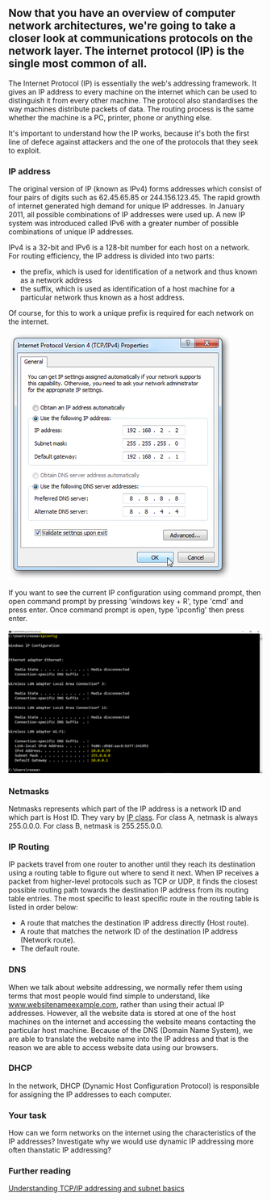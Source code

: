 ## Now that you have an overview of computer network architectures, we're going to take a closer look at communications protocols on the network layer.  The internet protocol (IP) is the single most common of all.

The Internet Protocol (IP) is essentially the web's addressing framework. It gives an IP address to every machine on the internet which can be used to distinguish it from every other machine.  The protocol also standardises the way machines distribute packets of data.  The routing process is the same whether the machine is a PC, printer, phone or anything else.

It's important to understand how the IP works, because it's both the first line of defece against attackers and the one of the protocols that they seek to exploit.


### IP address

The original version of IP (known as IPv4) forms addresses which consist of four pairs of digits such as 62.45.65.85 or 244.156.123.45. The rapid growth of internet generated high demand for unique IP addresses. In January 2011, all possible combinations of IP addresses were used up.  A new IP system was introduced called IPv6 with a greater number of possible combinations of unique IP addresses.  

IPv4 is a 32-bit and IPv6 is a 128-bit number for each host on a network. For routing efficiency, the IP address is divided into two parts:

* the prefix, which is used for identification of a network and thus known as a network address 
* the suffix, which is used as identification of a host machine for a particular network thus known as a host address. 

Of course, for this to work a unique prefix is required for each network on the internet.  

![GitHub Logo](./images/IP-DNS.png)
<!--- (source: 
http://www.elkor.net/articles/static_ip/ )-->

If you want to see the current IP configuration using command prompt, then open command prompt by pressing 'windows key + R', type 'cmd' and press enter. Once command prompt is open, type 'ipconfig' then press enter.

![GitHub Logo](./images/IP-address-cmd.PNG)
<!--- (source: Manually created image by Vikrant Patel) -->

### Netmasks
Netmasks represents which part of the IP address is a network ID and which part is Host ID.  They vary by [IP class](https://en.wikipedia.org/wiki/Classful_network). For class A, netmask is always 255.0.0.0. For class B, netmask is 255.255.0.0.

### IP Routing

IP packets travel from one router to another until they reach its destination using a routing table to figure out where to send it next. When IP receives a packet from higher-level protocols such as TCP or UDP, it finds the closest possible routing path towards the destination IP address from its routing table entries. The most specific to least specific route in the routing table is listed in order below:

* A route that matches the destination IP address directly (Host route).
* A route that matches the network ID of the destination IP address (Network route).
* The default route.

### DNS
When we talk about website addressing, we normally refer them using terms that most people would find simple to understand, like www.websitenameexample.com, rather than using their actual IP addresses. However, all the website data is stored at one of the host machines on the internet and accessing the website means contacting the particular host machine. Because of the DNS (Domain Name System), we are able to translate the website name into the IP address and that is the reason we are able to access website data using our browsers.

### DHCP  
In the network, DHCP (Dynamic Host Configuration Protocol) is responsible for assigning the IP addresses to each computer.

### Your task
How can we form networks on the internet using the characteristics of the IP addresses?  Investigate why we would use dynamic IP addressing more often thanstatic IP addressing?

### Further reading
[Understanding TCP/IP addressing and subnet basics](https://support.microsoft.com/en-au/help/164015/understanding-tcp-ip-addressing-and-subnetting-basics)

